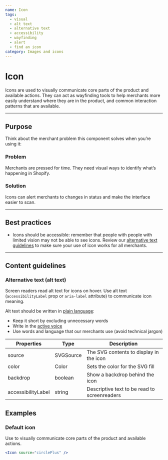 ```yaml
---
name: Icon
tags:
  - visual
  - alt text
  - alternative text
  - accessibility
  - wayfinding
  - alert
  - find an icon
category: Images and icons
---
```


# Icon

Icons are used to visually communicate core parts of the product and available actions. They can act as wayfinding tools to help merchants more easily understand where they are in the product, and common interaction patterns that are available.

---

## Purpose

Think about the merchant problem this component solves when you’re using it:

### Problem

Merchants are pressed for time. They need visual ways to identify what’s happening in Shopify.

### Solution

Icons can alert merchants to changes in status and make the interface easier to scan.

---

## Best practices

* Icons should be accessible: remember that people with people with limited vision may not be able to see icons. Review our [alternative text guidelines](/content/alternative-text) to make sure your use of icon works for all merchants.

---

## Content guidelines

### Alternative text (alt text)

Screen readers read alt text for icons on hover. Use alt text (`accessibilityLabel` prop or `aria-label` attribute) to communicate icon meaning.

Alt text should be written in [plain language](/content/grammar-and-mechanics#plain-language):
- Keep it short by excluding unnecessary words
- Write in the [active voice](/content/grammar-and-mechanics#active-and-passive-voice)
- Use words and language that our merchants use (avoid technical jargon)

| Properties | Type | Description |
| ---------- | ---- | ----------- |
| source | SVGSource | The SVG contents to display in the icon |
| color | Color | Sets the color for the SVG fill |
| backdrop | boolean | Show a backdrop behind the icon |
| accessibilityLabel | string | Descriptive text to be read to screenreaders |

## Examples

### Default icon

Use to visually communicate core parts of the product and available actions.

```jsx
<Icon source="circlePlus" />
```
